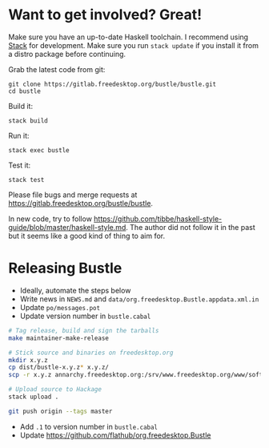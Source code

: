 Want to get involved? Great!
============================

Make sure you have an up-to-date Haskell toolchain. I recommend using
[Stack](https://haskellstack.org/) for development. Make sure you run
`stack update` if you install it from a distro package before continuing.

Grab the latest code from git:

    git clone https://gitlab.freedesktop.org/bustle/bustle.git
    cd bustle

Build it:

    stack build

Run it:

    stack exec bustle

Test it:

    stack test

Please file bugs and merge requests at
<https://gitlab.freedesktop.org/bustle/bustle>.

In new code, try to follow
<https://github.com/tibbe/haskell-style-guide/blob/master/haskell-style.md>.
The author did not follow it in the past but it seems like a good kind of
thing to aim for.

Releasing Bustle
================

* Ideally, automate the steps below
* Write news in `NEWS.md` and `data/org.freedesktop.Bustle.appdata.xml.in`
* Update `po/messages.pot`
* Update version number in `bustle.cabal`

```sh
# Tag release, build and sign the tarballs
make maintainer-make-release

# Stick source and binaries on freedesktop.org
mkdir x.y.z
cp dist/bustle-x.y.z* x.y.z/
scp -r x.y.z annarchy.freedesktop.org:/srv/www.freedesktop.org/www/software/bustle/

# Upload source to Hackage
stack upload .

git push origin --tags master
```

* Add `.1` to version number in `bustle.cabal`
* Update <https://github.com/flathub/org.freedesktop.Bustle>
